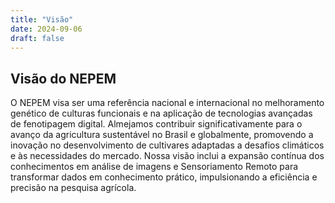 ```yaml
---
title: "Visão"
date: 2024-09-06
draft: false
---
```


## Visão do NEPEM

O NEPEM visa ser uma referência nacional e internacional no melhoramento genético de culturas funcionais e na aplicação de tecnologias avançadas de fenotipagem digital. Almejamos contribuir significativamente para o avanço da agricultura sustentável no Brasil e globalmente, promovendo a inovação no desenvolvimento de cultivares adaptadas a desafios climáticos e às necessidades do mercado. Nossa visão inclui a expansão contínua dos conhecimentos em análise de imagens e Sensoriamento Remoto para transformar dados em conhecimento prático, impulsionando a eficiência e precisão na pesquisa agrícola.

